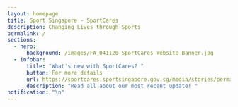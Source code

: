 ```yaml
---
layout: homepage
title: Sport Singapore - SportCares
description: Changing Lives through Sports
permalink: /
sections:
  - hero:
      background: /images/FA_041120_SportCares Website Banner.jpg
  - infobar:
      title: "What's new with SportCares? "
      button: For more details
      url: https://sportcares.sportsingapore.gov.sg/media/stories/permalink
      description: "Read all about our most recent update! "
notification: "\n"
---
```


